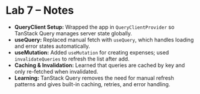 # Lab 7 – Notes  

- **QueryClient Setup:** Wrapped the app in `QueryClientProvider` so TanStack Query manages server state globally.  
- **useQuery:** Replaced manual fetch with `useQuery`, which handles loading and error states automatically.  
- **useMutation:** Added `useMutation` for creating expenses; used `invalidateQueries` to refresh the list after add.  
- **Caching & Invalidation:** Learned that queries are cached by key and only re-fetched when invalidated.  
- **Learning:** TanStack Query removes the need for manual refresh patterns and gives built-in caching, retries, and error handling.  
